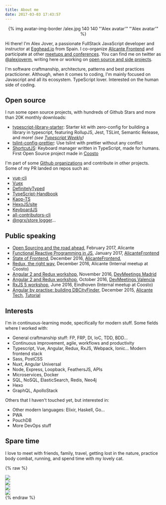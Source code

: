 ```yaml
---
title: About me
date: 2017-03-03 17:43:57
---
```


<div style="width: 100%; text-align: center">
{% img avatar-img-border /alex.jpg 140 140 "'Alex avatar'" "'Alex avatar'" %}
</div>

Hi there! I'm Alex Jover, a passionate FullStack JavaScript developer and instructor at [Egghead.io](https://egghead.io/instructors/alex-jover-morales) from Spain. I co-organize [Alicante Frontend](https://www.meetup.com/Alicante-Frontend/) and participate at other [meetups and conferences](#Public-speaking). You can find me on twitter as [@alexjoverm](https://twitter.com/alexjoverm), writing here or working on [open source and side projects](https://github.com/alexjoverm).

I'm software craftmanship, architecture, patterns and best practices practicioner. Although, when it comes to coding, I'm mainly focused on Javascript and all its ecosystem. TypeScript lover. Interested on the human side of coding.

## Open source

I run some open source projects, with hundreds of Github Stars and more than 20K monthly downloads:

- [typescript-library-starter](https://github.com/alexjoverm/typescript-library-starter): Starter kit with zero-config for building a library in typescript, featuring RollupJS, Jest, TSLint, Semantic Release, and more! _(see [Typescript Weekly](http://eepurl.com/cDFMIH))_
- [tslint-config-prettier](https://github.com/alexjoverm/tslint-config-prettier): Use tslint with prettier without any conflict
- [ShortcutJS](https://github.com/coosto/ShortcutJS/): Keyboard manager written in TypeScript, made for humans. First Open Source project made in [Coosto](https://github.com/coosto)

I'm part of some [Github organizations](https://github.com/alexjoverm) and contribute in other projects. Some of my PR landed on repos such as:

 - [vue-cli](https://github.com/vuejs/vue-cli)
 - [Vuex](https://github.com/vuejs/vuex)
 - [DefinitelyTyped](https://github.com/DefinitelyTyped/DefinitelyTyped)
 - [TypeScript-Handbook](https://github.com/Microsoft/TypeScript-Handbook)
 - [Kaop-TS](https://github.com/k1r0s/kaop-ts)
 - [HexoJS/site](https://github.com/hexojs/site)
 - [KeyboardJS](https://github.com/RobertWHurst/KeyboardJS)
 - [all-contributors-cli](https://github.com/jfmengels/all-contributors-cli)
 - [@ngrx/store logger](https://github.com/btroncone/ngrx-store-logger)...

## Public speaking

- [Open Sourcing and the road ahead](https://docs.google.com/presentation/d/11xNQroYsmKTpLfzQewJWL4NCm1VEETIN9YLFDzgwBkM/edit?usp=sharing), February 2017, Alicante
- [Functional Reactive Programming in JS](https://goo.gl/6nujMv), January 2017, [AlicanteFrontend](https://www.meetup.com/Alicante-Frontend/events/236821806/)
- [State of Frontend](https://goo.gl/6nujMv), December 2016, [AlicanteFrontend](https://www.meetup.com/Alicante-Frontend/events/236112157/),
- [Redux, the right way](https://goo.gl/oBQq5v), December 2016, Alicante (Internal meetup at Coosto)
- [Angular 2 and Redux workshop](https://goo.gl/chyFAh), November 2016, [DevMeetings Madrid](https://www.meetup.com/DevMeetings-Madrid/events/235570340/)
- [Angular 2 and Redux workshop](https://goo.gl/chyFAh), October 2016, [DevMeetings Valencia](https://www.meetup.com/DevMeetings-Valencia/events/234262507/)
- [RxJS 5 workshop](https://goo.gl/X8BSL5), June 2016, Eindhoven (Internal meetup at Coosto)
- [Angular by practise: building DBCityFinder](https://goo.gl/m2ts24), December 2015, [Alicante Tech](https://www.meetup.com/AlicanteTech/events/225370473/), [Tutorial](https://github.com/alexjoverm/MeetUp_DBCityFinder)

## Interests

I'm in continuous-learning mode, specifically for modern stuff. Some fields where I worked with:

- General craftmanship stuff: FP, FRP, DI, IoC, TDD, BDD...
- Continuous improvement, agile, workflows and productivity
- Typescript, Vue, Angular, Redux, RxJS, Webpack, Ionic... Modern frontend stack
- Sass, PostCSS
- Nuxt, Angular Universal
- Node, Express, Loopback, FeathersJS, APIs
- Microservices, Docker
- SQL, NoSQL, ElasticSearch, Redis, Neo4j
- Hexo
- GraphQL, ApolloStack

Others that I haven't touched yet, but interested in:

- Other modern languages: Elixir, Haskell, Go...
- PWA
- PouchDB
- More DevOps stuff


## Spare time

I love to meet with friends, family, travel, getting lost in the nature, practice body combat, running, and spend time with my lovely cat.


{% raw %}
<div class="about fluid-container">
  <div class="row">
    <div class="col-sm-6">
      <img class="img-responsive" src="/about/kiara.jpg"></img>
    </div>
    <div class="col-sm-6">
      <img class="img-responsive" src="/about/kiara2.jpg"></img>
    </div>
  </div>
  <div class="row">
    <div class="col-sm-6">
      <img class="img-responsive" src="/about/salzburg.jpg"></img>
    </div>
    <div class="col-sm-6">
      <img class="img-responsive" src="/about/nature.jpg"></img>
    </div>
  </div>
</div>
{% endraw %}